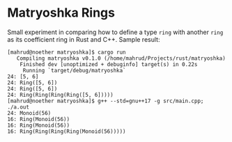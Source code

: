 # Matryoshka Rings

Small experiment in comparing how to define a type `ring` with another `ring` as its coefficient ring in Rust and C++. Sample result:
```
[mahrud@noether matryoshka]$ cargo run
   Compiling matryoshka v0.1.0 (/home/mahrud/Projects/rust/matryoshka)
    Finished dev [unoptimized + debuginfo] target(s) in 0.22s
     Running `target/debug/matryoshka`
24: [5, 6]
24: Ring([5, 6])
24: Ring([5, 6])
24: Ring(Ring(Ring(Ring([5, 6]))))
[mahrud@noether matryoshka]$ g++ --std=gnu++17 -g src/main.cpp; ./a.out 
24: Monoid(56)
16: Ring(Monoid(56))
16: Ring(Monoid(56))
16: Ring(Ring(Ring(Ring(Monoid(56)))))
```
